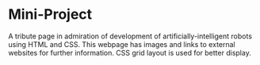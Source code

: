 # Mini-Project
A tribute page in admiration of development of artificially-intelligent robots using HTML and CSS.
This webpage has images and links to external websites for further information.
CSS grid layout is used for better display.

